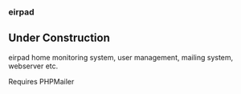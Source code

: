 ### eirpad

## Under Construction

eirpad home monitoring system, user management, mailing system, webserver etc.

Requires PHPMailer
